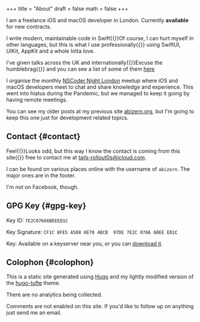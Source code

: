 +++
title = "About"
draft = false
math = false
+++

I am a freelance iOS and macOS developer in London. Currently **available** for new contracts.

I write modern, maintainable code in Swift{{<marginnote>}}Of course, I can hurt myself in other languages, but this is what I use professionally{{</marginnote>}} using SwiftUI, UIKit, AppKit and a whole lotta love.

I've given talks across the UK and internationally{{<sidenote>}}Excuse the humblebrag{{</sidenote>}} and you can see a list of some of them [here](/talks)

I organise the monthly [NSCoder Night London](https://nscodernightlondon.com) meetup where iOS and macOS developers meet to chat and share knowledge and experience. This went into hiatus during the Pandemic, but we managed to keep it going by having remote meetings.

You can see my older posts at my previous site [abizern.org](https://abizern.org), but I'm going to keep this one just for development related topics.


## Contact {#contact}

Feel{{<marginnote>}}Looks odd, but this way I know the contact is coming from this site{{</marginnote>}} free to contact me at [tails-rollout0s@icloud.com](mailto://tails-rollout0s@icloud.com).

I can be found on various places online with the username of `abizern`. The major ones are in the footer.

I'm not on Facebook, though.


## GPG Key {#gpg-key}

Key ID: `7E2C07666BEEED1C`

Key Signature: `CF1C 8FE5 A508 0E70 4BCB  97DE 7E2C 0766 6BEE ED1C`

Key: Available on a keyserver near you, or you can [download it](/res/GPGKey.asc).


## Colophon {#colophon}

This is a static site generated using [Hugo](https://gohugo.io) and my lightly modified version of the [hugo-tufte](https://hugo-tufte.netlify.app) theme.

There are no analytics being collected.

Comments are not enabled on this site. If you'd like to follow up on anything just send me an email.
